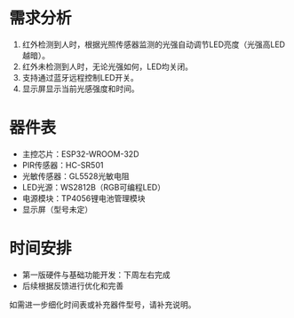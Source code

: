# 需求分析

1. 红外检测到人时，根据光照传感器监测的光强自动调节LED亮度（光强高LED越暗）。
2. 红外未检测到人时，无论光强如何，LED均关闭。
3. 支持通过蓝牙远程控制LED开关。
4. 显示屏显示当前光感强度和时间。

# 器件表

- 主控芯片：ESP32-WROOM-32D
- PIR传感器：HC-SR501
- 光敏传感器：GL5528光敏电阻
- LED光源：WS2812B（RGB可编程LED）
- 电源模块：TP4056锂电池管理模块
- 显示屏（型号未定）

# 时间安排

- 第一版硬件与基础功能开发：下周左右完成
- 后续根据反馈进行优化和完善

如需进一步细化时间表或补充器件型号，请补充说明。